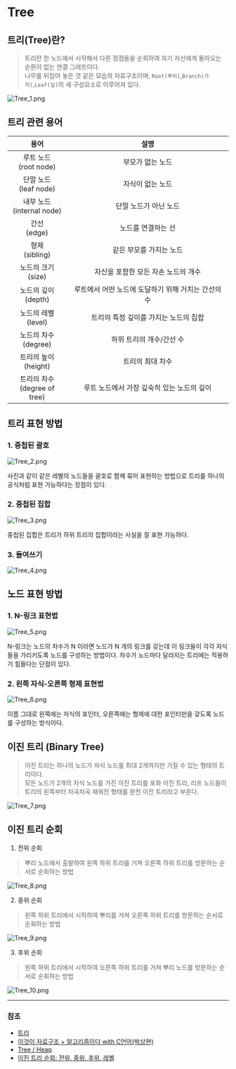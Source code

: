 # Tree

## 트리(Tree)란?
> 트리란 한 노드에서 시작해서 다른 정점들을 순회하여 자기 자신에게 돌아오는 순환이 없는 연결 그래프이다.
> <br> 나무를 뒤집어 놓은 것 같은 모습의 자료구조이며, `Root(뿌리)`,`Branch(가지)`,`Leaf(잎)`의 세 구성요소로 이루어져 있다.

![Tree_1.png](image%2FTree%2FTree_1.png)

## 트리 관련 용어

|             용어              |              설명               |
|:---------------------------:|:-----------------------------:|
|    루트 노드<br/>(root node)    |           부모가 없는 노드           |
|    단말 노드<br/>(leaf node)    |           자식이 없는 노드           |
|  내부 노드<br/>(internal node)  |         단말 노드가 아닌 노드          |
|        간선<br/>(edge)        |          노드를 연결하는 선           |
|      형제<br/>(sibling)       |         같은 부모를 가지는 노드         |
|      노드의 크기<br/>(size)      |     자신을 포함한 모든 자손 노드의 개수      |
|     노드의 깊이<br/>(depth)      | 루트에서 어떤 노드에 도달하기 위해 거치는 간선의 수 |
|     노드의 레벨<br/>(level)      |     트리의 특정 깊이를 가지는 노드의 집합     |
|     노드의 차수<br/>(degree)     |        하위 트리의 개수/간선 수         |
|     트리의 높이<br/>(height)     |           트리의 최대 차수           |
| 트리의 차수<br/>(degree of tree) |   루트 노드에서 가장 깊숙히 있는 노드의 깊이    |

## 트리 표현 방법

### 1. 중첩된 괄호

![Tree_2.png](image%2FTree%2FTree_2.png)

사진과 같이 같은 레벨의 노드들을 괄호로 함께 묶어 표현하는 방법으로 트리를 하나의 공식처럼 표현 가능하다는 장점이 있다.

### 2. 중첩된 집합

![Tree_3.png](image%2FTree%2FTree_3.png)

중첩된 집합은 트리가 하위 트리의 집합이라는 사실을 잘 표현 가능하다.

### 3. 들여쓰기

![Tree_4.png](image%2FTree%2FTree_4.png)

## 노드 표현 방법

### 1. N-링크 표현법

![Tree_5.png](image%2FTree%2FTree_5.png)

N-링크는 노드의 차수가 N 이라면 노드가 N 개의 링크를 갖는데 이 링크들이 각각 자식들을 가리키도록 노드를 구성하는 방법이다.
차수가 노드마다 달라지는 트리에는 적용하기 힘들다는 단점이 있다.

### 2. 왼쪽 자식-오른쪽 형제 표현법

![Tree_6.png](image%2FTree%2FTree_6.png)

이름 그대로 왼쪽에는 자식의 포인터, 오른쪽에는 형제에 대한 포인터만을 갖도록 노드를 구성하는 방식이다.

## 이진 트리 (Binary Tree)
> 이진 트리는 하나의 노드가 자식 노드를 최대 2개까지만 가질 수 있는 형태의 트리이다.
> <br> 모든 노드가 2개의 자식 노드를 가진 이진 트리를 포화 이진 트리, 리프 노드들이 트리의 왼쪽부터 차곡차곡 채워진 형태를 완전 이진 트리라고 부른다.

![Tree_7.png](image%2FTree%2FTree_7.png)

## 이진 트리 순회
1. 전위 순회
> 뿌리 노드에서 출발하여 왼쪽 하위 트리를 거쳐 오른쪽 하위 트리를 방문하는 순서로 순회하는 방법

![Tree_8.png](image%2FTree%2FTree_8.png)

2. 중위 순회
> 왼쪽 하위 트리에서 시작하여 뿌리를 거쳐 오른쪽 하위 트리를 방문하는 순서로 순회하는 방법

![Tree_9.png](image%2FTree%2FTree_9.png)

3. 후위 순회
> 왼쪽 하위 트리에서 시작하여 오른쪽 하위 트리를 거쳐 뿌리 노드를 방문하는 순서로 순회하는 방법

![Tree_10.png](image%2FTree%2FTree_10.png)

---
### 참조
* [트리](https://dbehdrhs.tistory.com/65)
* [이것이 자료구조 + 알고리즘이다 with C언어(박상현)](http://www.yes24.com/Product/Goods/111362116)
* [Tree / Heap](https://has3ong.github.io/computer%20science/tree-heap/)
* [이진 트리 순회: 전위, 중위, 후위, 레벨](https://www.jiwon.me/binary-tree-traversal/)